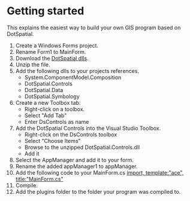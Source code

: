 # Getting started

This explains the easiest way to build your own GIS program based on DotSpatial.

1. Create a Windows Forms project.
2. Rename Form1 to MainForm.
2. Download the [DotSpatial dlls](https://ci.appveyor.com/api/projects/mogikanin/dotspatial/artifacts/Source/bin/Release.zip?branch=master).
3. Unzip the file.
4. Add the following dlls to your projects references.
   * System.ComponentModel.Composition
   * DotSpatial.Controls
   * DotSpatial.Data
   * DotSpatial.Symbology
5. Create a new Toolbox tab.
   * Right-click on a toolbox.
   * Select "Add Tab"
   * Enter DsControls as name
6. Add the DotSpatial Controls into the Visual Studio Toolbox.
   * Right-click on the DsControls toolbox
   * Select "Choose Items"
   * Browse to the unzipped DotSpatial.Controls.dll
   * Add it
7. Select the AppManager and add it to your form.
8. Rename the added appManager1 to appManager.
9. Add the following code to your MainForm.cs
[import, template:"ace", title:"MainForm.cs"](../Source/DemoMap/MainForm.cs)
10. Compile.
11. Add the plugins folder to the folder your program was compiled to.




